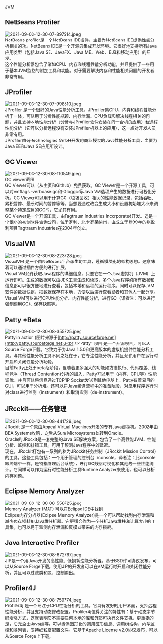 JVM
<a name="eOLb9"></a>
## NetBeans Profiler
![2021-09-03-12-30-07-897514.jpeg](https://cdn.nlark.com/yuque/0/2021/jpeg/396745/1630643433035-a411e7ac-ae7d-4968-b1da-ee2745d1370d.jpeg#clientId=u4b0538fd-abc8-4&from=ui&id=ud8ab47d2&originHeight=65&originWidth=300&originalType=binary&ratio=1&size=5921&status=done&style=none&taskId=u46c66bf3-69f4-4234-8656-7fdbc529e4f)<br />NetBeans profiler是一个NetBeans IDE插件，主要为NetBeans IDE提供性能分析相关的功。NetBeans IDE是一个开源的集成开发环境。它很好地支持所有Java应用类型（包括Java SE、JavaFX、Java ME、Web、EJB和移动应用）的开发。<br />这个性能分析器包含了诸如CPU、内存和线程性能分析功能，并且提供了一些用于基本JVM监控的附加工具和功能。对于需要解决内存和性能相关问题的开发者非常有用。
<a name="rxbAf"></a>
## JProfiler
![2021-09-03-12-30-07-998510.jpeg](https://cdn.nlark.com/yuque/0/2021/jpeg/396745/1630643433074-a6b0b5cc-0d3d-4e1a-a1f3-de21f21ebdec.jpeg#clientId=u4b0538fd-abc8-4&from=ui&id=T0CC6&originHeight=75&originWidth=180&originalType=binary&ratio=1&size=4420&status=done&style=shadow&taskId=ua31327e5-b085-4345-a833-fe8c080a2fb)<br />JProfiler 是一个很好的Java性能分析工具。JProfiler集CPU、内存和线程性能分析于一体，可以用于分析性能瓶颈、内存泄漏、CPU负载和解决线程相关的问题，并且支持本地性能分析（分析与JProfiler软件安装在同一台机的应用）和远程性能分析（它可以分析远程没有安装JProfiler机器上的应用），这一点对开发人员非常有用。<br />JProfiler由ej-technologies GmbH开发的商业授权的Java性能分析工具，主要为Java EE和Java SE应用所设计。
<a name="YA431"></a>
## GC Viewer
![2021-09-03-12-30-08-110549.jpeg](https://cdn.nlark.com/yuque/0/2021/jpeg/396745/1630643433080-a5072063-2210-4bfc-8958-c75a4258d521.jpeg#clientId=u4b0538fd-abc8-4&from=ui&id=Inx0j&originHeight=229&originWidth=300&originalType=binary&ratio=1&size=13914&status=done&style=none&taskId=ub7166644-e88e-4a75-aaa5-0db8dabbdef)<br />GC viewer截图<br />GC Viewer可以（从主页和Github）免费获取。GC Viewer是一个开源工具，可以对vmflags -verboase:gc和-Xloggc:等Java VM选项产生的数据进行可视化分析。GC Viewer可以用于计算GC（垃圾回收）相关的性能数据记录，包括吞吐、累积暂停、最长时间的暂停等等。当想要通过改变生成大小和设置初始堆大小来调整某个特定应用的GC时，它尤其有用。<br />GC Viewer是一个开源工具，由Tagtraum Industries Incorporated开发。这是一个很小的初创软件咨询公司，位于罗利、北卡罗莱纳州，由成立于1999年的非盈利项目Tagtraum Industries在2004年创立。
<a name="rynsz"></a>
## VisualVM
![2021-09-03-12-30-08-223728.jpeg](https://cdn.nlark.com/yuque/0/2021/jpeg/396745/1630643433102-42ea22a3-16a2-4e5a-a2e2-50cb2e01f8a6.jpeg#clientId=u4b0538fd-abc8-4&from=ui&id=Z7QGj&originHeight=107&originWidth=422&originalType=binary&ratio=1&size=9160&status=done&style=none&taskId=u6e5d5df5-154f-432a-878e-f59353efc44)<br />VisualVM 是一个由NetBeans平台派生的工具，遵循模块化的架构思想。这意味着可以通过插件方便的进行扩展。<br />Visual VM允许获取Java程序的详细信息，只要它在一个Java虚拟机（JVM）上运行即可。生成的数据可以由JDK工具生成和读取，多个Java程序的所有数据和信息都可以很方便地进行查看，包括本地和远程的运行程序。同时可以保存JVM软件的数据快照，把数据保存在本地，方便以后进行查看或者和其他人一起分享。<br />Visual VM可以进行CPU性能分析、内存性能分析，进行GC（译者注：可以进行强制调用GC)、保存快照等。
<a name="n5ge4"></a>
## Patty *Beta
![2021-09-03-12-30-08-355725.jpeg](https://cdn.nlark.com/yuque/0/2021/jpeg/396745/1630643462898-5592ea94-c4f3-459f-8d38-29dcf0531072.jpeg#clientId=u4b0538fd-abc8-4&from=ui&id=u095fea4f&originHeight=209&originWidth=640&originalType=binary&ratio=1&size=14157&status=done&style=shadow&taskId=u63817541-9a5d-4e05-a6fa-111c9a5d2b2)<br />Patty in action (图片来源于[http://patty.sourceforge.net](http://patty.sourceforge.net).)<br />“Patty” 项目 是一个开源项目，可以从Source Forge下载。它致力于为Java 1.5.0和更高版本的虚拟机提供性能分析工具。与其他性能分析工具不同之处在于，它专注性能分析，并且允许用户在运行时开启和关闭性能分析功能。<br />目前Patty正处于beta版阶段，但随着更多强大的功能如方法执行、代码覆盖、线程竞争（Thread Contention)分析的加入，Patty可以用于（内存、CPU等）性能调优，并且可以将信息通过TCP/IP Socket发送到其他电脑上。Patty有着易用的GUI，可以用于分析堆。还可以在Java编译流程中的准备阶段，对应用程序运行时对class进行监测（instrument）和取消监测（de-instrument）。
<a name="X6dtJ"></a>
## JRockit——任务管理
![2021-09-03-12-30-08-441729.jpeg](https://cdn.nlark.com/yuque/0/2021/jpeg/396745/1630643462920-a34c137d-9539-40f2-8481-2e134da7ef7b.jpeg#clientId=u4b0538fd-abc8-4&from=ui&id=DaDcH&originHeight=256&originWidth=256&originalType=binary&ratio=1&size=6637&status=done&style=shadow&taskId=u736b0684-5edc-4e30-b326-4bf8f1cc61d)<br />JRockit 是一个原由Appeal Virtual Machines开发的专有Java虚拟机。2002年由BEA Systems收购，之后从Sum Microsystems处转到Oracle。<br />Oracle的JRockit是一套完整的Java SE解决方案，包含了一个高性能JVM、性能分析、监控和排错工具。可用于预测Java程序中的延迟。<br />现在，JRockit打包有一系列的称为JRockit任务控制（JRockit Mission Control）的工具。这些工具包括：一个用于管理的控制台（console，译者注：此console跟终端不一样，是特指管理后台系统），进行GC数据可视化和其他的一些性能统计。它同样可以作为运行时性能分析工具Runtime Analyzer来使用，也可以分析内存问题。
<a name="RwoBv"></a>
## Eclipse Memory Analyzer
![2021-09-03-12-30-08-558725.jpeg](https://cdn.nlark.com/yuque/0/2021/jpeg/396745/1630643462927-abddbbc9-500e-430d-91c0-2bfca0e54e20.jpeg#clientId=u4b0538fd-abc8-4&from=ui&id=SDlnN&originHeight=166&originWidth=300&originalType=binary&ratio=1&size=6604&status=done&style=none&taskId=u3c7bafe9-a2f8-4305-904f-1d23846b993)<br />Memory Analyzer (MAT) 可以在Eclipse IDE中找到<br />Eclipse内存分析器(Eclipse Memory Analyzer)是一个可以帮助找到内存泄漏和减少内存损耗的Java堆分析器。它更适合作为一个分析Java堆栈和计算大小的工具集，也可以用于监测内存泄漏和反模式带来的内存损耗。
<a name="OZm0i"></a>
## Java Interactive Profiler
![2021-09-03-12-30-08-672767.jpeg](https://cdn.nlark.com/yuque/0/2021/jpeg/396745/1630643462940-2058f627-d171-4ff8-8690-24211947b24e.jpeg#clientId=u4b0538fd-abc8-4&from=ui&id=AYcop&originHeight=108&originWidth=300&originalType=binary&ratio=1&size=4653&status=done&style=shadow&taskId=u59a4212f-296c-49cd-869e-b3d8f82c58a)<br />JIP是一个用Java开发的高性能、低损耗性能分析器。基于BSD许可协议发布，可以从Source Forge下载。使用JIP的开发者可以在VM运行时开启和关闭性能分析，并且可以过滤类和包、控制输出。
<a name="tXHBx"></a>
## Profiler4J
![2021-09-03-12-30-08-759774.jpeg](https://cdn.nlark.com/yuque/0/2021/jpeg/396745/1630643493570-754db0c4-7c34-429e-9b4c-fbeedf38502d.jpeg#clientId=u4b0538fd-abc8-4&from=ui&id=ub73e9274&originHeight=95&originWidth=300&originalType=binary&ratio=1&size=6291&status=done&style=shadow&taskId=u5cc65028-004c-4785-a725-ab263625310)<br />Profiler4j 是一个专注于CPU性能分析的工具。它具有友好的用户界面，支持远程性能分析，并且支持动态修改配置。Profiler4j值得关注的特性有：基于动态字节码增强方式，这就表明它不需要任何本地的库和外部可执行文件支持。更重要的是，它完全由Java编写，可以提供图形化的调用图形信息、调用树结构、内存监控和类列表，支持细粒度配置文件。它基于Apache License v2.0协议发布，可以从Source Forge上下载。
